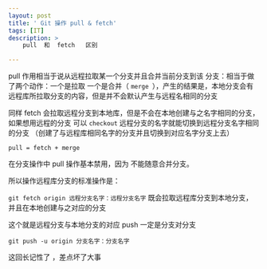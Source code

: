 ```yaml
---
layout: post
title: ' Git 操作 pull & fetch'
tags: [IT]
description: >
	pull  和  fetch   区别

---
```



pull 作用相当于说从远程拉取某一个分支并且合并当前分支到该  分支：相当于做了两个动作：一个是拉取	一个是合并（ `merge `），产生的结果是，本地分支会有远程库所拉取分支的内容，但是并不会默认产生与远程名相同的分支



同样 fetch 会拉取远程分支到本地库，但是不会在本地创建与之名字相同的分支，如果想用远程的分支   可以 `checkout`  远程分支的名字就能切换到远程分支名字相同的分支 （创建了与远程库相同名字的分支并且切换到对应名字分支上去）


`pull = fetch + merge`



在分支操作中 pull   操作基本禁用，因为  不能随意合并分支。


所以操作远程库分支的标准操作是：

`git fetch origin 远程分支名字：远程分支名字`     既会拉取远程库分支到本地分支，并且在本地创建与之对应的分支

这个就是远程分支与本地分支的对应
push 一定是分支对分支


`git push -u origin 分支名字：分支名字`

这回长记性了  ，差点坏了大事